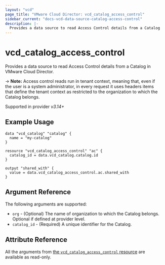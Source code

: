 ```yaml
---
layout: "vcd"
page_title: "VMware Cloud Director: vcd_catalog_access_control"
sidebar_current: "docs-vcd-data-source-catalog-access-control"
description: |-
  Provides a data source to read Access Control details from a Catalog in VMware Cloud Director.
---
```


# vcd\_catalog\_access\_control

Provides a data source to read Access Control details from a Catalog in VMware Cloud Director.

-> **Note:** Access control reads run in tenant context, meaning that, even if the user is a system administrator,
in every request it uses headers items that define the tenant context as restricted to the organization to which the Catalog belongs.

Supported in provider *v3.14+*

## Example Usage

```hcl
data "vcd_catalog" "catalog" {
  name = "my-catalog"
}

resource "vcd_catalog_access_control" "ac" {
  catalog_id = data.vcd_catalog.catalog.id
}

output "shared_with" {
  value = data.vcd_catalog_access_control.ac.shared_with
}
```

## Argument Reference

The following arguments are supported:

* `org` - (Optional) The name of organization to which the Catalog belongs. Optional if defined at provider level.
* `catalog_id` - (Required) A unique identifier for the Catalog.

## Attribute Reference

All the arguments from [the `vcd_catalog_access_control` resource](/providers/vmware/vcd/latest/docs/resources/catalog_access_control)
are available as read-only.
